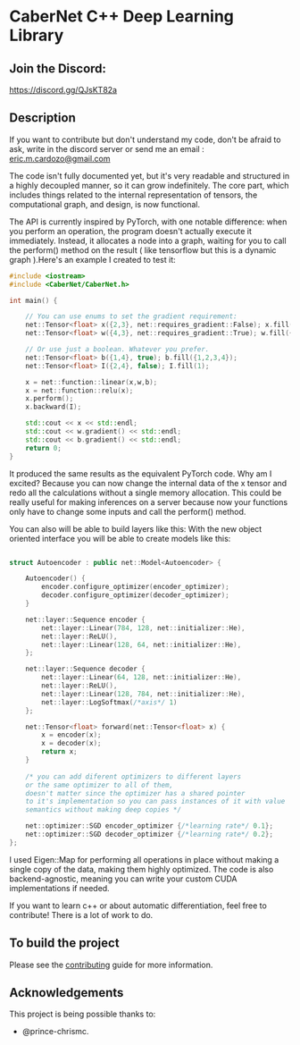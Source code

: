 # CaberNet C++ Deep Learning Library

## Join the Discord:

https://discord.gg/QJsKT82a

## Description

If you want to contribute but don't understand my code, don't be afraid to ask, write in the discord server or send me an email : eric.m.cardozo@gmail.com

The code isn't fully documented yet, but it's very readable and structured in a highly decoupled manner, so it can grow indefinitely. The core part, which includes things related to the internal representation of tensors, the computational graph, and design, is now functional.

The API is currently inspired by PyTorch, with one notable difference: when you perform an operation, the program doesn't actually execute it immediately. Instead, it allocates a node into a graph, waiting for you to call the perform() method on the result ( like tensorflow but this is a dynamic graph ).Here's an example I created to test it:

```cpp
#include <iostream>
#include <CaberNet/CaberNet.h>

int main() {

    // You can use enums to set the gradient requirement:
    net::Tensor<float> x({2,3}, net::requires_gradient::False); x.fill({1,2,3,4,5,6});
    net::Tensor<float> w({4,3}, net::requires_gradient::True); w.fill({1,2,-3,4,5,6,7,8,-9,10,11,-12});

    // Or use just a boolean. Whatever you prefer.
    net::Tensor<float> b({1,4}, true); b.fill({1,2,3,4});
    net::Tensor<float> I({2,4}, false); I.fill(1);

    x = net::function::linear(x,w,b);
    x = net::function::relu(x);
    x.perform();
    x.backward(I);

    std::cout << x << std::endl;
    std::cout << w.gradient() << std::endl;
    std::cout << b.gradient() << std::endl;
    return 0;
}
```

It produced the same results as the equivalent PyTorch code. Why am I excited? Because you can now change the internal data of the x tensor and redo all the calculations without a single memory allocation. This could be really useful for making inferences on a server because now your functions only have to change some inputs and call the perform() method.

You can also will be able to build layers like this: 
With the new object oriented interface you will be able to create models like this:

```cpp

struct Autoencoder : public net::Model<Autoencoder> {

    Autoencoder() {
        encoder.configure_optimizer(encoder_optimizer);
        decoder.configure_optimizer(decoder_optimizer);
    }

    net::layer::Sequence encoder {
        net::layer::Linear(784, 128, net::initializer::He),
        net::layer::ReLU(),
        net::layer::Linear(128, 64, net::initializer::He),
    };

    net::layer::Sequence decoder {
        net::layer::Linear(64, 128, net::initializer::He),
        net::layer::ReLU(),
        net::layer::Linear(128, 784, net::initializer::He),
        net::layer::LogSoftmax(/*axis*/ 1)
    };

    net::Tensor<float> forward(net::Tensor<float> x) {
        x = encoder(x);
        x = decoder(x);
        return x;
    }
    
    /* you can add diferent optimizers to different layers
    or the same optimizer to all of them, 
    doesn't matter since the optimizer has a shared pointer
    to it's implementation so you can pass instances of it with value
    semantics without making deep copies */

    net::optimizer::SGD encoder_optimizer {/*learning rate*/ 0.1};
    net::optimizer::SGD decoder_optimizer {/*learning rate*/ 0.2};
};

```

I used Eigen::Map for performing all operations in place without making a single copy of the data, making them highly optimized. The code is also backend-agnostic, meaning you can write your custom CUDA implementations if needed.

If you want to learn c++ or about automatic differentiation, feel free to contribute! There is a lot of work to do.

## To build the project

Please see the [contributing](.github/CONTRIBUTING.md#building-the-library) guide for more information.

## Acknowledgements

This project is being possible thanks to:

* @prince-chrismc.
